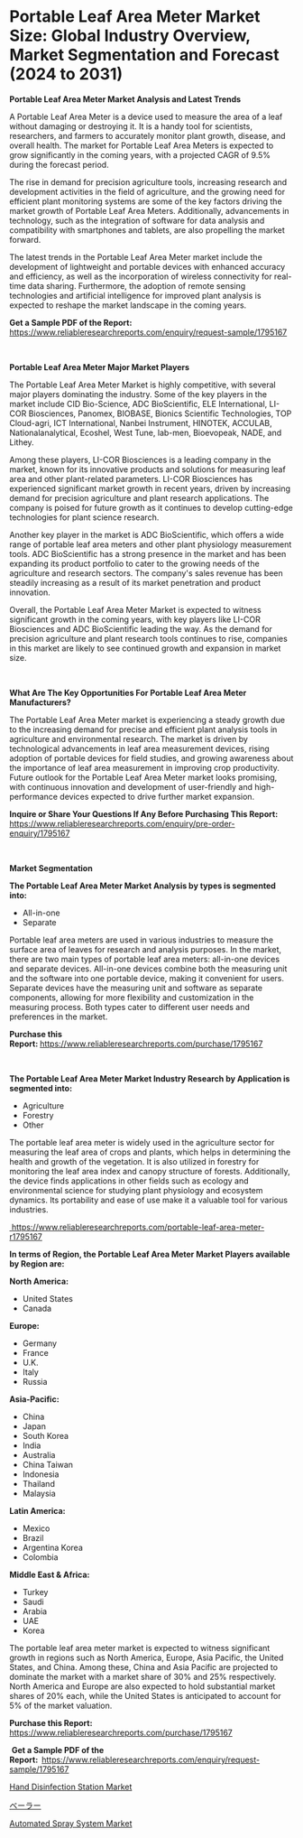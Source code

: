 <p><h1>Portable Leaf Area Meter Market Size: Global Industry Overview, Market Segmentation and Forecast (2024 to 2031)</h1></p><p><strong>Portable Leaf Area Meter Market Analysis and Latest Trends</strong></p>
<p><p>A Portable Leaf Area Meter is a device used to measure the area of a leaf without damaging or destroying it. It is a handy tool for scientists, researchers, and farmers to accurately monitor plant growth, disease, and overall health. The market for Portable Leaf Area Meters is expected to grow significantly in the coming years, with a projected CAGR of 9.5% during the forecast period.</p><p>The rise in demand for precision agriculture tools, increasing research and development activities in the field of agriculture, and the growing need for efficient plant monitoring systems are some of the key factors driving the market growth of Portable Leaf Area Meters. Additionally, advancements in technology, such as the integration of software for data analysis and compatibility with smartphones and tablets, are also propelling the market forward.</p><p>The latest trends in the Portable Leaf Area Meter market include the development of lightweight and portable devices with enhanced accuracy and efficiency, as well as the incorporation of wireless connectivity for real-time data sharing. Furthermore, the adoption of remote sensing technologies and artificial intelligence for improved plant analysis is expected to reshape the market landscape in the coming years.</p></p>
<p><strong>Get a Sample PDF of the Report:&nbsp;</strong> <a href="https://www.reliableresearchreports.com/enquiry/request-sample/1795167">https://www.reliableresearchreports.com/enquiry/request-sample/1795167</a></p>
<p>&nbsp;</p>
<p><strong>Portable Leaf Area Meter Major Market Players</strong></p>
<p><p>The Portable Leaf Area Meter Market is highly competitive, with several major players dominating the industry. Some of the key players in the market include CID Bio-Science, ADC BioScientific, ELE International, LI-COR Biosciences, Panomex, BIOBASE, Bionics Scientific Technologies, TOP Cloud-agri, ICT International, Nanbei Instrument, HINOTEK, ACCULAB, Nationalanalytical, Ecoshel, West Tune, lab-men, Bioevopeak, NADE, and Lithey.</p><p>Among these players, LI-COR Biosciences is a leading company in the market, known for its innovative products and solutions for measuring leaf area and other plant-related parameters. LI-COR Biosciences has experienced significant market growth in recent years, driven by increasing demand for precision agriculture and plant research applications. The company is poised for future growth as it continues to develop cutting-edge technologies for plant science research.</p><p>Another key player in the market is ADC BioScientific, which offers a wide range of portable leaf area meters and other plant physiology measurement tools. ADC BioScientific has a strong presence in the market and has been expanding its product portfolio to cater to the growing needs of the agriculture and research sectors. The company's sales revenue has been steadily increasing as a result of its market penetration and product innovation.</p><p>Overall, the Portable Leaf Area Meter Market is expected to witness significant growth in the coming years, with key players like LI-COR Biosciences and ADC BioScientific leading the way. As the demand for precision agriculture and plant research tools continues to rise, companies in this market are likely to see continued growth and expansion in market size.</p></p>
<p>&nbsp;</p>
<p><strong>What Are The Key Opportunities For Portable Leaf Area Meter Manufacturers?</strong></p>
<p><p>The Portable Leaf Area Meter market is experiencing a steady growth due to the increasing demand for precise and efficient plant analysis tools in agriculture and environmental research. The market is driven by technological advancements in leaf area measurement devices, rising adoption of portable devices for field studies, and growing awareness about the importance of leaf area measurement in improving crop productivity. Future outlook for the Portable Leaf Area Meter market looks promising, with continuous innovation and development of user-friendly and high-performance devices expected to drive further market expansion.</p></p>
<p><strong>Inquire or Share Your Questions If Any Before Purchasing This Report:</strong> <a href="https://www.reliableresearchreports.com/enquiry/pre-order-enquiry/1795167">https://www.reliableresearchreports.com/enquiry/pre-order-enquiry/1795167</a></p>
<p>&nbsp;</p>
<p><strong>Market Segmentation</strong></p>
<p><strong>The Portable Leaf Area Meter Market Analysis by types is segmented into:</strong></p>
<p><ul><li>All-in-one</li><li>Separate</li></ul></p>
<p><p>Portable leaf area meters are used in various industries to measure the surface area of leaves for research and analysis purposes. In the market, there are two main types of portable leaf area meters: all-in-one devices and separate devices. All-in-one devices combine both the measuring unit and the software into one portable device, making it convenient for users. Separate devices have the measuring unit and software as separate components, allowing for more flexibility and customization in the measuring process. Both types cater to different user needs and preferences in the market.</p></p>
<p><strong>Purchase this Report:&nbsp;</strong><a href="https://www.reliableresearchreports.com/purchase/1795167">https://www.reliableresearchreports.com/purchase/1795167</a></p>
<p>&nbsp;</p>
<p><strong>The Portable Leaf Area Meter Market Industry Research by Application is segmented into:</strong></p>
<p><ul><li>Agriculture</li><li>Forestry</li><li>Other</li></ul></p>
<p><p>The portable leaf area meter is widely used in the agriculture sector for measuring the leaf area of crops and plants, which helps in determining the health and growth of the vegetation. It is also utilized in forestry for monitoring the leaf area index and canopy structure of forests. Additionally, the device finds applications in other fields such as ecology and environmental science for studying plant physiology and ecosystem dynamics. Its portability and ease of use make it a valuable tool for various industries.</p></p>
<p><a href="https://www.reliableresearchreports.com/portable-leaf-area-meter-r1795167">&nbsp;https://www.reliableresearchreports.com/portable-leaf-area-meter-r1795167</a></p>
<p><strong>In terms of Region, the Portable Leaf Area Meter Market Players available by Region are:</strong></p>
<p>
    <p> <strong> North America: </strong>
        <ul>
            <li>United States</li>
            <li>Canada</li>
        </ul>
        </p> 
    <p> <strong> Europe: </strong>
        <ul>
            <li>Germany</li>
            <li>France</li>
            <li>U.K.</li>
            <li>Italy</li>
            <li>Russia</li>
        </ul>
        </p> 
    <p> <strong> Asia-Pacific: </strong>
        <ul>
            <li>China</li>
            <li>Japan</li>
            <li>South Korea</li>
            <li>India</li>
            <li>Australia</li>
            <li>China Taiwan</li>
            <li>Indonesia</li>
            <li>Thailand</li>
            <li>Malaysia</li>
        </ul>
        </p> 
    <p> <strong> Latin America: </strong>
        <ul>
            <li>Mexico</li>
            <li>Brazil</li>
            <li>Argentina Korea</li>
            <li>Colombia</li>
        </ul>
        </p> 
    <p> <strong> Middle East & Africa: </strong>
        <ul>
            <li>Turkey</li>
            <li>Saudi</li>
            <li>Arabia</li>
            <li>UAE</li>
            <li>Korea</li>
        </ul>
    </p>
    </p>
<p><p>The portable leaf area meter market is expected to witness significant growth in regions such as North America, Europe, Asia Pacific, the United States, and China. Among these, China and Asia Pacific are projected to dominate the market with a market share of 30% and 25% respectively. North America and Europe are also expected to hold substantial market shares of 20% each, while the United States is anticipated to account for 5% of the market valuation.</p></p>
<p><strong>Purchase this Report: </strong><a href="https://www.reliableresearchreports.com/purchase/1795167">https://www.reliableresearchreports.com/purchase/1795167</a></p>
<p>&nbsp;<strong>Get a Sample PDF of the Report:&nbsp;&nbsp;</strong><a href="https://www.reliableresearchreports.com/enquiry/request-sample/1795167">https://www.reliableresearchreports.com/enquiry/request-sample/1795167</a></p>
<p><strong></strong></p>
<p><p><a href="https://github.com/brenzgnarento/Market-Research-Report-List-2/blob/main/hand-disinfection-station-market.md">Hand Disinfection Station Market</a></p><p><a href="https://github.com/Sophiaard2003/Market-Research-Report-List-1/blob/main/898365532125.md">ベーラー</a></p><p><a href="https://github.com/jerrycopelandthomaswsqd8q/Market-Research-Report-List-2/blob/main/automated-spray-system-market.md">Automated Spray System Market</a></p></p>